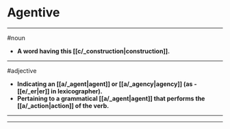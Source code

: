 # Agentive
---
#noun
- **A word having this [[c/_construction|construction]].**
---
#adjective
- **Indicating an [[a/_agent|agent]] or [[a/_agency|agency]] (as -[[e/_er|er]] in lexicographer).**
- **Pertaining to a grammatical [[a/_agent|agent]] that performs the [[a/_action|action]] of the verb.**
---
---
